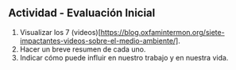 ## Actividad - Evaluación Inicial
1. Visualizar los 7 (videos)[https://blog.oxfamintermon.org/siete-impactantes-videos-sobre-el-medio-ambiente/]. 
2. Hacer un breve resumen de cada uno. 
3. Indicar cómo puede influir en nuestro trabajo y en nuestra vida.
